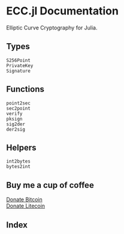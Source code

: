 # ECC.jl Documentation

Elliptic Curve Cryptography for Julia.

## Types

```@docs
S256Point
PrivateKey
Signature
```

## Functions

```@docs
point2sec
sec2point
verify
pksign
sig2der
der2sig
```

## Helpers

```@docs
int2bytes
bytes2int
```

## Buy me a cup of coffee

[Donate Bitcoin](bitcoin:1786ytdyKz1TJgpVM34DKDB85eEQkvwgjo)  
[Donate Litecoin](litecoin:LQKx7ZSspht4UZ5b5S7UVWeDW1tHZY5xnt)

## Index

```@index
```
